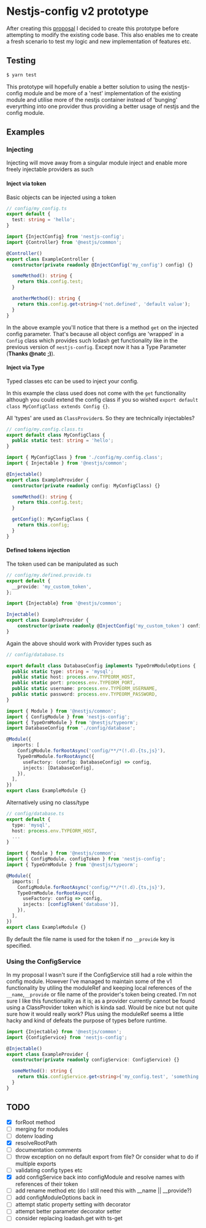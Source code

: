 # Nestjs-config v2 prototype

After creating this [proposal](https://github.com/nestjs-community/nestjs-config/issues/54) I decided to create this prototype before attempting to modify the existing code base. This also enables me to create a fresh scenario to test my logic and new implementation of features etc.

## Testing

```bash
$ yarn test
```

This prototype will hopefully enable a better solution to using the nestjs-config module and be more of a 'nest' implementation of the existing module and utilise more of the nestjs container instead of 'bunging' everyrthing into one provider thus providing a better usage of nestjs and the config module.

## Examples

### Injecting

Injecting will move away from a singular module inject and enable more freely injectable providers as such

#### Inject via token

Basic objects can be injected using a token

```typescript
// config/my_config.ts
export default {
  test: string = 'hello';
}
```

```typescript
import {InjectConfig} from 'nestjs-config';
import {Controller} from '@nestjs/common';

@Controller()
export class ExampleController {
  constructor(private readonly @InjectConfig('my_config') config) {}

  someMethod(): string {
    return this.config.test;
  }

  anotherMethod(): string {
    return this.config.get<string>('not.defined', 'default value');
  }
}
```

In the above example you'll notice that there is a method `get` on the injected config parameter. That's because all object configs are 'wrapped' in a `Config` class which provides such lodash get functionality like in the previous version of `nestjs-config`. Except now it has a Type Parameter (**Thanks @natc ;)**).

#### Inject via Type

Typed classes etc can be used to inject your config. 

In this example the class used does not come with the `get` functionality although you could extend the config class if you so wished `export default class MyConfigClass extends Config {}`.

All 'types' are used as `ClassProvider`s. So they are technically injectables?

```typescript
// config/my.config.class.ts
export default class MyConfigClass {
  public static test: string = 'hello';
}
```

```typescript
import { MyConfigClass } from './config/my.config.class';
import { Injectable } from '@nestjs/common';

@Injectable()
export class ExampleProvider {
  constructor(private readonly config: MyConfigClass) {}

  someMethod(): string {
    return this.config.test;
  }

  getConfig(): MyConfigClass {
    return this.config;
  }
}
```

#### Defined tokens injection

The token used can be manipulated as such

```typescript
// config/my.defined.provide.ts
export default {
  __provide: 'my_custom_token',
};
```

```typescript
import {Injectable} from '@nestjs/common';

Injectable()
export class ExampleProvider {
	constructor(private readonly @InjectConfig('my_custom_token') config) {}
}
```

Again the above should work with Provider types such as

```typescript
// config/database.ts

export default class DatabaseConfig implements TypeOrmModuleOptions {
  public static type: string = 'mysql';
  public static host: process.env.TYPEORM_HOST,
  public static port: process.env.TYPEORM_PORT,
  public static username: process.env.TYPEORM_USERNAME,
  public static password: process.env.TYPEORM_PASSWORD,
}
```

```typescript
import { Module } from '@nestjs/common';
import { ConfigModule } from 'nestjs-config';
import { TypeOrmModule } from '@nestjs/typeorm';
import DatabaseConfig from './config/database';

@Module({
  imports: [
    ConfigModule.forRootAsync('config/**/*(!.d).{ts,js}'),
    TypeOrmModule.forRootAsync({
      useFactory: (config: DatabaseConfig) => config,
      injects: [DatabaseConfig],
    }),
  ],
})
export class ExampleModule {}
```

Alternatively using no class/type

```typescript
// config/database.ts
export default {
  type: 'mysql',
  host: process.env.TYPEORM_HOST,
  ...
}
```

```typescript
import { Module } from '@nestjs/common';
import { ConfigModule, configToken } from 'nestjs-config';
import { TypeOrmModule } from '@nestjs/typeorm';

@Module({
  imports: [
    ConfigModule.forRootAsync('config/**/*(!.d).{ts,js}'),
    TypeOrmModule.forRootAsync({
      useFactory: config => config,
      injects: [configToken('database')],
    }),
  ],
})
export class ExampleModule {}
```

By default the file name is used for the token if no `__provide` key is specified.

### Using the ConfigService

In my proposal I wasn't sure if the ConfigService still had a role within the config module. However I've managed to maintain some of the v1 functionality by utiling the moduleRef and keeping local references of the `__name`,`__provide` or file name of the provider's token being created. I'm not sure I like this functionality as it is; as a provider currently cannot be found using a ClassProvider token which is kinda sad. Would be nice but not quite sure how it would really work? Plus using the moduleRef seems a little hacky and kind of defeats the purpose of types before runtime. 

```typescript
import {Injectable} from '@nestjs/common';
import {ConfigService} from 'nestjs-config';

@Injectable()
export class ExampleProvider {
  constructor(private readonly configService: ConfigService) {}

  someMethod(): string {
    return this.configService.get<string>('my_config.test', 'something that doesn\'t say hello');
  }
}
```

## TODO

- [x] forRoot method
- [ ] merging for modules
- [ ] dotenv loading
- [x] resolveRootPath
- [ ] documentation comments
- [ ] throw exception on no default export from file? Or consider what to do if multiple exports
- [ ] validating config types etc
- [x] add configService back into configModule and resolve names with references of their token 
- [ ] add rename method etc (do I still need this with __name || __provide?)
- [ ] add configModuleOptions back in
- [ ] attempt static property setting with decorator
- [ ] attempt better parameter decorator setter
- [ ] consider replacing loadash.get with ts-get
